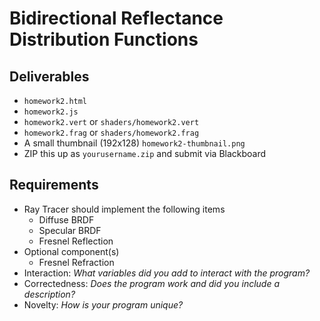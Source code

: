 # Bidirectional Reflectance Distribution Functions

## Deliverables

- `homework2.html`
- `homework2.js`
- `homework2.vert` or `shaders/homework2.vert`
- `homework2.frag` or `shaders/homework2.frag`
- A small thumbnail (192x128) `homework2-thumbnail.png`
- ZIP this up as `yourusername.zip` and submit via Blackboard

## Requirements

- Ray Tracer should implement the following items
  - Diffuse BRDF
  - Specular BRDF
  - Fresnel Reflection
- Optional component(s)
  - Fresnel Refraction
- Interaction: _What variables did you add to interact with the program?_
- Correctedness: _Does the program work and did you include a description?_
- Novelty: _How is your program unique?_